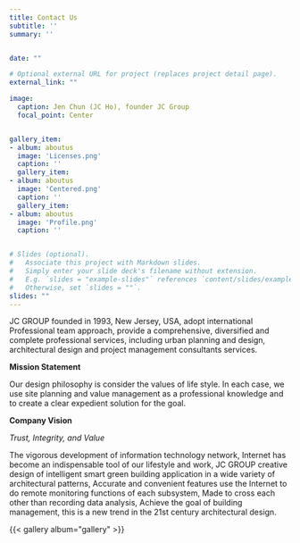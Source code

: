 ```yaml
---
title: Contact Us
subtitle: ''
summary: ''


date: ""

# Optional external URL for project (replaces project detail page).
external_link: ""

image:
  caption: Jen Chun (JC Ho), founder JC Group
  focal_point: Center


gallery_item: 
- album: aboutus
  image: 'Licenses.png'
  caption: ''
  gallery_item: 
- album: aboutus
  image: 'Centered.png'
  caption: ''
  gallery_item: 
- album: aboutus
  image: 'Profile.png'
  caption: ''


# Slides (optional).
#   Associate this project with Markdown slides.
#   Simply enter your slide deck's filename without extension.
#   E.g. `slides = "example-slides"` references `content/slides/example-slides.md`.
#   Otherwise, set `slides = ""`.
slides: ""
---
```


JC GROUP founded in 1993, New Jersey, USA, adopt international Professional team approach,  provide a comprehensive, diversified and complete professional services, including urban planning and design, architectural design and project management consultants services.

**Mission Statement**

Our design philosophy is consider the values of life style. In each case, we use site planning and value management as a professional knowledge and to create a clear expedient solution for the goal.

  
**Company Vision**

_Trust, Integrity, and Value_

The vigorous development of information technology network, Internet has become an indispensable tool of our lifestyle and work, 
 JC GROUP  creative design of intelligent smart green building application in a wide variety of architectural patterns, Accurate and convenient features use the Internet to do remote monitoring functions of each subsystem, Made to cross each other than recording data analysis, Achieve the goal of building management, this is a new trend in the 21st century architectural design.

{{< gallery album="gallery" >}}
